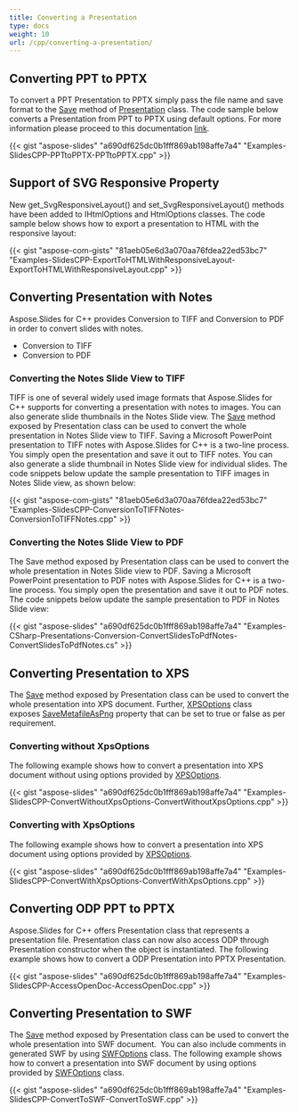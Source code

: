 ```yaml
---
title: Converting a Presentation
type: docs
weight: 10
url: /cpp/converting-a-presentation/
---
```


## **Converting PPT to PPTX**
To convert a PPT Presentation to PPTX simply pass the file name and save format to the [Save](http://www.aspose.com/api/net/slides/aspose.slides/presentation/methods/save/index) method of [Presentation](http://www.aspose.com/api/net/slides/aspose.slides/presentation) class. The code sample below converts a Presentation from PPT to PPTX using default options. For more information please proceed to this documentation [link](/slides/cpp/different-file-formats-and-conversions/#differentfileformatsandconversions-ppttopptxconversion).



{{< gist "aspose-slides" "a690df625dc0b1fff869ab198affe7a4" "Examples-SlidesCPP-PPTtoPPTX-PPTtoPPTX.cpp" >}}


## **Support of SVG Responsive Property**
New get_SvgResponsiveLayout() and set_SvgResponsiveLayout() methods have been added to IHtmlOptions and HtmlOptions classes. The code sample below shows how to export a presentation to HTML with the responsive layout:

{{< gist "aspose-com-gists" "81aeb05e6d3a070aa76fdea22ed53bc7" "Examples-SlidesCPP-ExportToHTMLWithResponsiveLayout-ExportToHTMLWithResponsiveLayout.cpp" >}}
## **Converting Presentation with Notes**
Aspose.Slides for C++ provides Conversion to TIFF and Conversion to PDF in order to convert slides with notes.

- Conversion to TIFF
- Conversion to PDF
### **Converting the Notes Slide View to TIFF**
TIFF is one of several widely used image formats that Aspose.Slides for C++ supports for converting a presentation with notes to images. You can also generate slide thumbnails in the Notes Slide view. The [Save](https://apireference.aspose.com/cpp/slides/class/aspose.slides.presentation/#a18df81989014383671668617295f4297) method exposed by Presentation class can be used to convert the whole presentation in Notes Slide view to TIFF. Saving a Microsoft PowerPoint presentation to TIFF notes with Aspose.Slides for C++ is a two-line process. You simply open the presentation and save it out to TIFF notes. You can also generate a slide thumbnail in Notes Slide view for individual slides. The code snippets below update the sample presentation to TIFF images in Notes Slide view, as shown below:



{{< gist "aspose-com-gists" "81aeb05e6d3a070aa76fdea22ed53bc7" "Examples-SlidesCPP-ConversionToTIFFNotes-ConversionToTIFFNotes.cpp" >}}


### **Converting the Notes Slide View to PDF**
The Save method exposed by Presentation class can be used to convert the whole presentation in Notes Slide view to PDF. Saving a Microsoft PowerPoint presentation to PDF notes with Aspose.Slides for C++ is a two-line process. You simply open the presentation and save it out to PDF notes. The code snippets below update the sample presentation to PDF in Notes Slide view:



{{< gist "aspose-slides" "a690df625dc0b1fff869ab198affe7a4" "Examples-CSharp-Presentations-Conversion-ConvertSlidesToPdfNotes-ConvertSlidesToPdfNotes.cs" >}}


## **Converting Presentation to XPS**
The [Save](https://apireference.aspose.com/cpp/slides/class/aspose.slides.presentation/#a18df81989014383671668617295f4297) method exposed by Presentation class can be used to convert the whole presentation into XPS document. Further, [XPSOptions](https://apireference.aspose.com/cpp/slides/class/aspose.slides.export.xps_options/) class exposes [SaveMetafileAsPng](https://apireference.aspose.com/cpp/slides/class/aspose.slides.export.xps_options/#ae31b0910bb95d56b4d85691573e05433) property that can be set to true or false as per requirement.
### **Converting without XpsOptions**
The following example shows how to convert a presentation into XPS document without using options provided by [XPSOptions](https://apireference.aspose.com/cpp/slides/class/aspose.slides.export.xps_options/).

{{< gist "aspose-slides" "a690df625dc0b1fff869ab198affe7a4" "Examples-SlidesCPP-ConvertWithoutXpsOptions-ConvertWithoutXpsOptions.cpp" >}}


### **Converting with XpsOptions**
The following example shows how to convert a presentation into XPS document using options provided by [XPSOptions](https://apireference.aspose.com/cpp/slides/class/aspose.slides.export.xps_options/).

{{< gist "aspose-slides" "a690df625dc0b1fff869ab198affe7a4" "Examples-SlidesCPP-ConvertWithXpsOptions-ConvertWithXpsOptions.cpp" >}}


## **Converting ODP PPT to PPTX**
Aspose.Slides for C++ offers Presentation class that represents a presentation file. Presentation class can now also access ODP through Presentation constructor when the object is instantiated. The following example shows how to convert a ODP Presentation into PPTX Presentation.

{{< gist "aspose-slides" "a690df625dc0b1fff869ab198affe7a4" "Examples-SlidesCPP-AccessOpenDoc-AccessOpenDoc.cpp" >}}


## **Converting Presentation to SWF**
The [Save](https://apireference.aspose.com/cpp/slides/class/aspose.slides.presentation/#a18df81989014383671668617295f4297) method exposed by Presentation class can be used to convert the whole presentation into SWF document.  You can also include comments in generated SWF by using [SWFOptions](https://apireference.aspose.com/cpp/slides/class/aspose.slides.export.swf_options/) class. The following example shows how to convert a presentation into SWF document by using options provided by [SWFOptions](https://apireference.aspose.com/cpp/slides/class/aspose.slides.export.swf_options/) class.

{{< gist "aspose-slides" "a690df625dc0b1fff869ab198affe7a4" "Examples-SlidesCPP-ConvertToSWF-ConvertToSWF.cpp" >}}
